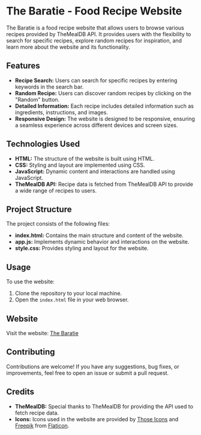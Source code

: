












# The Baratie - Food Recipe Website

The Baratie is a food recipe website that allows users to browse various recipes provided by TheMealDB API. It provides users with the flexibility to search for specific recipes, explore random recipes for inspiration, and learn more about the website and its functionality.

## Features

- **Recipe Search:** Users can search for specific recipes by entering keywords in the search bar.
- **Random Recipe:** Users can discover random recipes by clicking on the "Random" button.
- **Detailed Information:** Each recipe includes detailed information such as ingredients, instructions, and images.
- **Responsive Design:** The website is designed to be responsive, ensuring a seamless experience across different devices and screen sizes.

## Technologies Used

- **HTML:** The structure of the website is built using HTML.
- **CSS:** Styling and layout are implemented using CSS.
- **JavaScript:** Dynamic content and interactions are handled using JavaScript.
- **TheMealDB API:** Recipe data is fetched from TheMealDB API to provide a wide range of recipes to users.

## Project Structure

The project consists of the following files:

- **index.html:** Contains the main structure and content of the website.
- **app.js:** Implements dynamic behavior and interactions on the website.
- **style.css:** Provides styling and layout for the website.

## Usage

To use the website:

1. Clone the repository to your local machine.
2. Open the `index.html` file in your web browser.

## Website

Visit the website: [The Baratie](https://baratie.netlify.app)

## Contributing

Contributions are welcome! If you have any suggestions, bug fixes, or improvements, feel free to open an issue or submit a pull request.

## Credits

- **TheMealDB:** Special thanks to TheMealDB for providing the API used to fetch recipe data.
- **Icons:** Icons used in the website are provided by [Those Icons](https://www.flaticon.com/authors/those-icons) and [Freepik](https://www.flaticon.com/authors/freepik) from [Flaticon](https://www.flaticon.com/).
